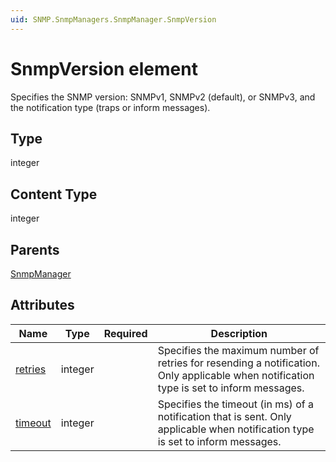 ```yaml
---
uid: SNMP.SnmpManagers.SnmpManager.SnmpVersion
---
```


# SnmpVersion element

Specifies the SNMP version: SNMPv1, SNMPv2 (default), or SNMPv3, and the notification type (traps or inform messages).

## Type

integer

## Content Type

integer

## Parents

[SnmpManager](xref:SNMP.SnmpManagers.SnmpManager)

## Attributes

| Name | Type | Required | Description |
| --- | --- | --- | --- |
| [retries](xref:SNMP.SnmpManagers.SnmpManager.SnmpVersion-retries) | integer |  | Specifies the maximum number of retries for resending a notification. Only applicable when notification type is set to inform messages. |
| [timeout](xref:SNMP.SnmpManagers.SnmpManager.SnmpVersion-timeout) | integer |  | Specifies the timeout (in ms) of a notification that is sent. Only applicable when notification type is set to inform messages. |
